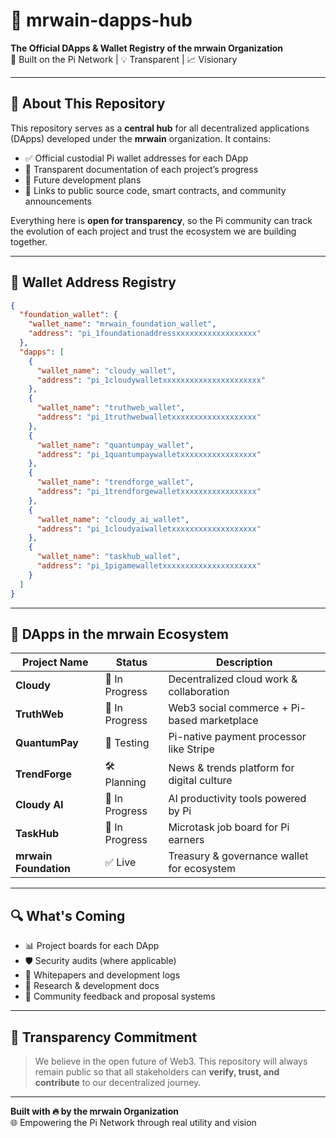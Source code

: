 # 🚀 mrwain-dapps-hub

**The Official DApps & Wallet Registry of the mrwain Organization**  
🔗 Built on the Pi Network | 💡 Transparent | 📈 Visionary

---

## 📜 About This Repository

This repository serves as a **central hub** for all decentralized applications (DApps) developed under the **mrwain** organization. It contains:

- ✅ Official custodial Pi wallet addresses for each DApp  
- 📁 Transparent documentation of each project’s progress  
- 🔭 Future development plans  
- 📂 Links to public source code, smart contracts, and community announcements  

Everything here is **open for transparency**, so the Pi community can track the evolution of each project and trust the ecosystem we are building together.

---

## 💼 Wallet Address Registry

```json
{
  "foundation_wallet": {
    "wallet_name": "mrwain_foundation_wallet",
    "address": "pi_1foundationaddressxxxxxxxxxxxxxxxxxx"
  },
  "dapps": [
    {
      "wallet_name": "cloudy_wallet",
      "address": "pi_1cloudywalletxxxxxxxxxxxxxxxxxxxxxx"
    },
    {
      "wallet_name": "truthweb_wallet",
      "address": "pi_1truthwebwalletxxxxxxxxxxxxxxxxxxx"
    },
    {
      "wallet_name": "quantumpay_wallet",
      "address": "pi_1quantumpaywalletxxxxxxxxxxxxxxxxx"
    },
    {
      "wallet_name": "trendforge_wallet",
      "address": "pi_1trendforgewalletxxxxxxxxxxxxxxxxx"
    },
    {
      "wallet_name": "cloudy_ai_wallet",
      "address": "pi_1cloudyaiwalletxxxxxxxxxxxxxxxxxxx"
    },
    {
      "wallet_name": "taskhub_wallet",
      "address": "pi_1pigamewalletxxxxxxxxxxxxxxxxxxxxx"
    }
  ]
}
```

---

## 🧩 DApps in the mrwain Ecosystem

| Project Name      | Status         | Description                                |
|-------------------|----------------|--------------------------------------------|
| **Cloudy**        | 🚧 In Progress | Decentralized cloud work & collaboration   |
| **TruthWeb**      | 🚧 In Progress        | Web3 social commerce + Pi-based marketplace|
| **QuantumPay**    | 🔄 Testing     | Pi-native payment processor like Stripe    |
| **TrendForge**    | 🛠️ Planning   | News & trends platform for digital culture |
| **Cloudy AI**     | 🚧 In Progress | AI productivity tools powered by Pi        |
| **TaskHub**       | 🚧 In Progress   | Microtask job board for Pi earners         |
| **mrwain Foundation** | ✅ Live  | Treasury & governance wallet for ecosystem |

---

## 🔍 What's Coming

- 📊 Project boards for each DApp  
- 🛡️ Security audits (where applicable)  
- 🧾 Whitepapers and development logs  
- 🧠 Research & development docs  
- 💬 Community feedback and proposal systems  

---

## 💎 Transparency Commitment

> We believe in the open future of Web3. This repository will always remain public so that all stakeholders can **verify, trust, and contribute** to our decentralized journey.

---

**Built with 🔥 by the mrwain Organization**  
🌐 Empowering the Pi Network through real utility and vision
